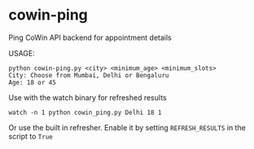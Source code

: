 # cowin-ping
Ping CoWin API backend for appointment details

USAGE: 

```
python cowin-ping.py <city> <minimum_age> <minimum_slots>
City: Choose from Mumbai, Delhi or Bengaluru
Age: 18 or 45
```

Use with the watch binary for refreshed results

```
watch -n 1 python cowin_ping.py Delhi 18 1
```

Or use the built in refresher. Enable it by setting `REFRESH_RESULTS` in the script to `True`
